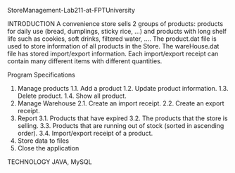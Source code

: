 StoreManagement-Lab211-at-FPTUniversity

INTRODUCTION
A convenience store sells 2 groups of products: products for daily use (bread, dumplings, sticky rice, ...) and
products with long shelf life such as cookies, soft drinks, filtered water, .... The product.dat file is used to store
information of all products in the Store. The wareHouse.dat file has stored import/export information. Each
import/export receipt can contain many different items with different quantities.

Program Specifications
1. Manage products
1.1. Add a product
1.2. Update product information.
1.3. Delete product.
1.4. Show all product.
2. Manage Warehouse
2.1. Create an import receipt.
2.2. Create an export receipt.
3. Report
3.1. Products that have expired
3.2. The products that the store is selling.
3.3. Products that are running out of stock (sorted in ascending order).
3.4. Import/export receipt of a product.
4. Store data to files
5. Close the application

TECHNOLOGY
JAVA, MySQL
